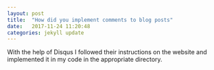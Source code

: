 ```yaml
---
layout: post
title:  "How did you implement comments to blog posts"
date:   2017-11-24 11:20:48
categories: jekyll update
---
```


With the help of Disqus I followed their instructions on the website and implemented it in my code in the appropriate directory.